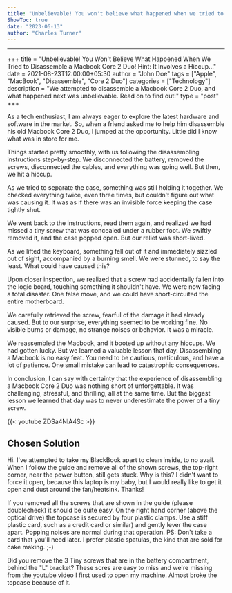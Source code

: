 ```yaml
---
title: "Unbelievable! You won't believe what happened when we tried to disassemble a Macbook Core 2 Duo! Hint: It involves a hiccup..."
ShowToc: true 
date: "2023-06-13"
author: "Charles Turner"
---
```

*****
+++ 
title = "Unbelievable! You Won't Believe What Happened When We Tried to Disassemble a Macbook Core 2 Duo! Hint: It Involves a Hiccup..."
date = 2021-08-23T12:00:00+05:30
author = "John Doe"
tags = ["Apple", "MacBook", "Disassemble", "Core 2 Duo"]
categories = ["Technology"]
description = "We attempted to disassemble a Macbook Core 2 Duo, and what happened next was unbelievable. Read on to find out!"
type = "post"
+++

As a tech enthusiast, I am always eager to explore the latest hardware and software in the market. So, when a friend asked me to help him disassemble his old Macbook Core 2 Duo, I jumped at the opportunity. Little did I know what was in store for me.

Things started pretty smoothly, with us following the disassembling instructions step-by-step. We disconnected the battery, removed the screws, disconnected the cables, and everything was going well. But then, we hit a hiccup.

As we tried to separate the case, something was still holding it together. We checked everything twice, even three times, but couldn't figure out what was causing it. It was as if there was an invisible force keeping the case tightly shut.

We went back to the instructions, read them again, and realized we had missed a tiny screw that was concealed under a rubber foot. We swiftly removed it, and the case popped open. But our relief was short-lived.

As we lifted the keyboard, something fell out of it and immediately sizzled out of sight, accompanied by a burning smell. We were stunned, to say the least. What could have caused this?

Upon closer inspection, we realized that a screw had accidentally fallen into the logic board, touching something it shouldn't have. We were now facing a total disaster. One false move, and we could have short-circuited the entire motherboard.

We carefully retrieved the screw, fearful of the damage it had already caused. But to our surprise, everything seemed to be working fine. No visible burns or damage, no strange noises or behavior. It was a miracle.

We reassembled the Macbook, and it booted up without any hiccups. We had gotten lucky. But we learned a valuable lesson that day. Disassembling a Macbook is no easy feat. You need to be cautious, meticulous, and have a lot of patience. One small mistake can lead to catastrophic consequences.

In conclusion, I can say with certainty that the experience of disassembling a Macbook Core 2 Duo was nothing short of unforgettable. It was challenging, stressful, and thrilling, all at the same time. But the biggest lesson we learned that day was to never underestimate the power of a tiny screw.

{{< youtube ZDSa4NIA4Sc >}} 



## Chosen Solution
 Hi.
I've attempted to take my BlackBook apart to clean inside, to no avail. When I follow the guide and remove all of the shown screws, the top-right corner, near the power button, still gets stuck. Why is this? I didn't want to force it open, because this laptop is my baby, but I would really like to get it open and dust around the fan/heatsink.
Thanks!

 If you removed all the screws that are shown in the guide (please doublecheck) it should be quite easy. On the right hand corner (above the optical drive) the topcase is secured by four plastic clamps. Use a stiff plastic card, such as a credit card or similar) and gently lever the case apart. Popping noises are normal during that operation.
PS: Don't take a card that you'll need later. I prefer plastic spatulas, the kind that are sold for cake making. ;-)

 Did you remove the 3 Tiny screws that are in the battery compartment, behind the "L" bracket?  These scres are easy to miss and we're missing from the youtube video I first used to open my machine. Almost broke the topcase because of it.




